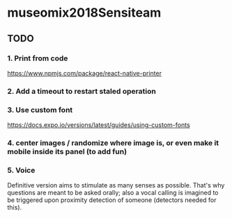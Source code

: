 # museomix2018Sensiteam

## TODO

### 1. Print from code
https://www.npmjs.com/package/react-native-printer

### 2. Add a timeout to restart staled operation

### 3. Use custom font
https://docs.expo.io/versions/latest/guides/using-custom-fonts

### 4. center images / randomize where image is, or even make it mobile inside its panel (to add fun)

### 5. Voice 
Definitive version aims to stimulate as many senses as possible.
That's why questions are meant to be asked orally; also a vocal calling is imagined to be triggered upon proximity detection of someone (detectors needed for this).
